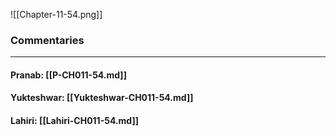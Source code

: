 ![[Chapter-11-54.png]]

### Commentaries

---

#### Pranab: [[P-CH011-54.md]]

#### Yukteshwar: [[Yukteshwar-CH011-54.md]]

#### Lahiri: [[Lahiri-CH011-54.md]]
